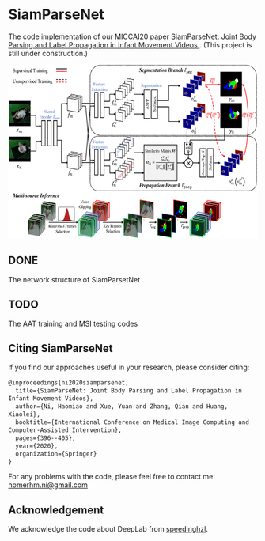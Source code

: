 SiamParseNet
====

The code implementation of our MICCAI20 paper [SiamParseNet: Joint Body Parsing and Label Propagation in Infant Movement Videos
](https://arxiv.org/abs/2007.08646). (This project is still under construction.)

<div align=center><img src="SPN.png" width="585px" height="352px"/></div>

DONE
----
The network structure of SiamParsetNet

TODO
----
The AAT training and MSI testing codes

Citing SiamParseNet
----
If you find our approaches useful in your research, please consider citing:
```
@inproceedings{ni2020siamparsenet,
  title={SiamParseNet: Joint Body Parsing and Label Propagation in Infant Movement Videos},
  author={Ni, Haomiao and Xue, Yuan and Zhang, Qian and Huang, Xiaolei},
  booktitle={International Conference on Medical Image Computing and Computer-Assisted Intervention},
  pages={396--405},
  year={2020},
  organization={Springer}
}
```
For any problems with the code, please feel free to contact me: homerhm.ni@gmail.com

Acknowledgement
----
We acknowledge the code about DeepLab from [speedinghzl](https://github.com/speedinghzl/Pytorch-Deeplab).

